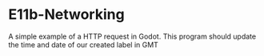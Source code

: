 # E11b-Networking
A simple example of a HTTP request in Godot.
This program should update the time and date of our created label in GMT

